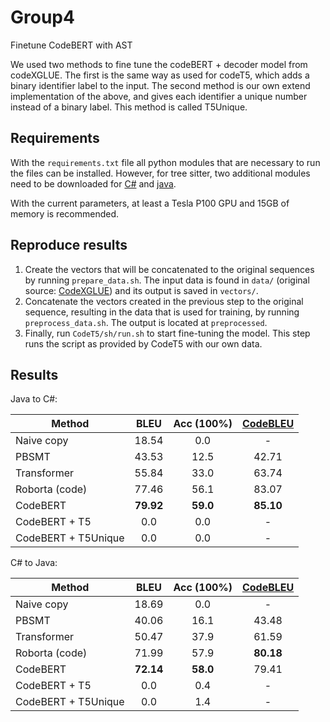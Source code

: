 # Group4
Finetune CodeBERT with AST

We used two methods to fine tune the codeBERT + decoder model from codeXGLUE.
The first is the same way as used for codeT5, which adds a binary identifier label
to the input.
The second method is our own extend implementation of the above, and gives each identifier
a unique number instead of a binary label. This method is called T5Unique.

## Requirements

With the `requirements.txt` file all python modules that are necessary to run the files
can be installed.
However, for tree sitter, two additional modules need to be downloaded for [C#](https://github.com/tree-sitter/tree-sitter-c-sharp)
and [java](https://github.com/tree-sitter/tree-sitter-java).

With the current parameters, at least a Tesla P100 GPU and 15GB of memory is recommended.

## Reproduce results

1. Create the vectors that will be concatenated to the original sequences by running
`prepare_data.sh`. The input data is found in `data/` (original source: [CodeXGLUE](https://github.com/microsoft/CodeXGLUE)) and its output is saved in `vectors/`.
2. Concatenate the vectors created in the previous step to the original sequence, resulting in the 
data that is used for training, by running `preprocess_data.sh`. The output is located at `preprocessed`.
3. Finally, run `CodeT5/sh/run.sh` to start fine-tuning the model. This step runs the script as 
provided by CodeT5 with our own data.

## Results

Java to C#:

|     Method          |    BLEU    | Acc (100%) |  [CodeBLEU](https://github.com/microsoft/CodeXGLUE/blob/main/Code-Code/code-to-code-trans/CodeBLEU.MD) |  
|    ----------       | :--------: | :-------:  | :-------: |
| Naive copy          |   18.54    |    0.0     |      -    |
| PBSMT      	      |   43.53    |   12.5     |   42.71   |
| Transformer         |   55.84    |   33.0     |   63.74   |
| Roborta (code)      |   77.46    |   56.1     |   83.07   |
| CodeBERT   	      | **79.92**  | **59.0**   | **85.10** |
| CodeBERT + T5       |     0.0    |     0.0    |     -     |
| CodeBERT + T5Unique |     0.0    |     0.0    |      -    |

C# to Java:

|     Method          |    BLEU    | Acc (100%) |  [CodeBLEU](https://github.com/microsoft/CodeXGLUE/blob/main/Code-Code/code-to-code-trans/CodeBLEU.MD) | 
|    ----------       | :--------: | :-------:  | :-------: |
| Naive copy          |   18.69    |     0.0    |      -    |
| PBSMT               |   40.06    |    16.1    |   43.48   |
| Transformer         |   50.47    |    37.9    |   61.59   |
| Roborta (code)      |   71.99    |    57.9    | **80.18** |
| CodeBERT            | **72.14**  |  **58.0**  |   79.41   |
| CodeBERT + T5       |    0.0     |     0.4    |      -    |
| CodeBERT + T5Unique |    0.0     |     1.4    |      -    |